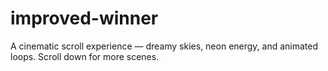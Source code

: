 # improved-winner
A cinematic scroll experience — dreamy skies, neon energy, and animated loops. Scroll down for more scenes.
